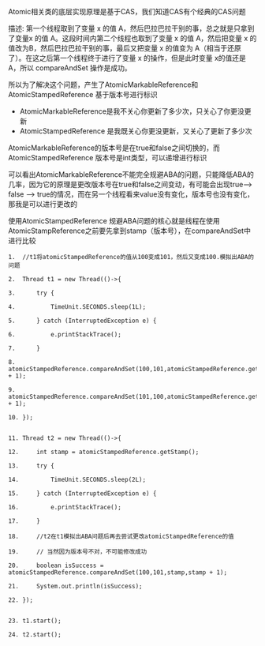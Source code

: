 Atomic相关类的底层实现原理是基于CAS，我们知道CAS有个经典的CAS问题

描述: 第一个线程取到了变量 x 的值 A，然后巴拉巴拉干别的事，总之就是只拿到了变量x 的值 A。这段时间内第二个线程也取到了变量 x 的值 A，然后把变量 x 的值改为B，然后巴拉巴拉干别的事，最后又把变量 x 的值变为 A（相当于还原了）。在这之后第一个线程终于进行了变量 x 的操作，但是此时变量 x的值还是 A，所以 compareAndSet 操作是成功。



所以为了解决这个问题，产生了AtomicMarkableReference和AtomicStampedReference 基于版本号进行标识

- AtomicMarkableReference是我不关心你更新了多少次，只关心了你更没更新
- AtomicStampedReference 是我既关心你更没更新，又关心了更新了多少次

AtomicMarkableReference的版本号是在true和false之间切换的，而AtomicStampedReference 版本号是int类型，可以递增进行标识



可以看出AtomicMarkableReference不能完全规避ABA的问题，只能降低ABA的几率，因为它的原理是更改版本号在true和false之间变动，有可能会出现true--> false --> true的情况，而在另一个线程看来value没有变化，版本号也没有变化，那我是可以进行更改的



使用AtomicStampedReference 规避ABA问题的核心就是线程在使用AtomicStampReference之前要先拿到stamp（版本号），在compareAndSet中进行比较

```
1.  //t1将atomicStampedReference的值从100变成101，然后又变成100.模拟出ABA的问题  

2.  Thread t1 = new Thread(()->{  

3.      try {  

4.          TimeUnit.SECONDS.sleep(1L);  

5.      } catch (InterruptedException e) {  

6.          e.printStackTrace();  

7.      }  

8.      atomicStampedReference.compareAndSet(100,101,atomicStampedReference.getStamp(),atomicStampedReference.getStamp() + 1);  

9.      atomicStampedReference.compareAndSet(101,100,atomicStampedReference.getStamp(),atomicStampedReference.getStamp() + 1);  

10. });  


11. Thread t2 = new Thread(()->{  

12.     int stamp = atomicStampedReference.getStamp();  

13.     try {  

14.         TimeUnit.SECONDS.sleep(2L);  

15.     } catch (InterruptedException e) {  

16.         e.printStackTrace();  

17.     }  

18.     //t2在t1模拟出ABA问题后再去尝试更改atomicStampedReference的值  

19.     // 当然因为版本号不对，不可能修改成功  

20.     boolean isSuccess = atomicStampedReference.compareAndSet(100,101,stamp,stamp + 1);  

21.     System.out.println(isSuccess);  

22. });  


23. t1.start();  

24. t2.start();  
```